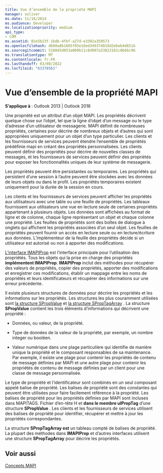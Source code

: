 ```yaml
---
title: Vue d’ensemble de la propriété MAPI
manager: soliver
ms.date: 11/16/2014
ms.audience: Developer
ms.localizationpriority: medium
api_type:
- COM
ms.assetid: 02e5b23f-1bdb-4fbf-a27d-e3301a359573
ms.openlocfilehash: db60a8b1665f05e16ed34937d818d2ebeb4d651b
ms.sourcegitcommit: 518845d053a009b11c8d907a33822161c0b6bc96
ms.translationtype: MT
ms.contentlocale: fr-FR
ms.lasthandoff: 03/08/2022
ms.locfileid: "63378561"
---
```

# <a name="mapi-property-overview"></a>Vue d’ensemble de la propriété MAPI

  
  
**S’applique à** : Outlook 2013 | Outlook 2016 
  
Une propriété est un attribut d’un objet MAPI. Les propriétés décrivent quelque chose sur l’objet, tel que la ligne d’objet d’un message ou le type d’adresse d’un utilisateur de messagerie. MAPI définit de nombreuses propriétés, certaines pour décrire de nombreux objets et d’autres qui sont appropriées uniquement pour un objet d’un type particulier. Les clients et les fournisseurs de services peuvent étendre l’ensemble de propriétés prédéfinie mapi en créant des propriétés personnalisées. Les clients peuvent définir des propriétés pour décrire de nouvelles classes de messages, et les fournisseurs de services peuvent définir des propriétés pour exposer les fonctionnalités uniques de leur système de messagerie.
  
Les propriétés peuvent être persistantes ou temporaires. Les propriétés qui persistent d’une session à l’autre peuvent être stockées avec les données de leurs objets ou dans le profil. Les propriétés temporaires existent uniquement pour la durée de la session en cours. 
  
Les clients et les fournisseurs de services peuvent afficher les propriétés aux utilisateurs avec une table ou une feuille de propriétés. Les tableaux fournissent aux utilisateurs une vue en lecture seule de certaines propriétés appartenant à plusieurs objets. Les données sont affichées au format de ligne et de colonne, chaque ligne représentant un objet et chaque colonne une propriété. Les feuilles de propriétés sont des boîtes de dialogue à onglets qui affichent les propriétés associées d’un seul objet. Les feuilles de propriétés peuvent fournir un accès en lecture seule ou en lecture/écriture aux données. L’implémenteur de la feuille des propriétés décide si un utilisateur est autorisé ou non à apporter des modifications.
  
[L’interface IMAPIProp](imapipropiunknown.md) est l’interface principale pour l’utilisation des propriétés. Tous les objets qui la prise en charge des propriétés **implémentent IMAPIProp**. **IMAPIProp** inclut des méthodes pour récupérer des valeurs de propriétés, copier des propriétés, apporter des modifications et enregistrer ces modifications, établir un mappage entre les noms de propriétés et leurs identificateurs et récupérer des informations sur une erreur précédente. 
  
Il existe plusieurs structures de données pour décrire les propriétés et les informations sur les propriétés. Les structures les plus couramment utilisées sont [la structure SPropValue](spropvalue.md) et [la structure SPropTagArray](sproptagarray.md) . La structure **SPropValue** contient les trois éléments d’informations qui décrivent une propriété : 
  
- Données, ou valeur, de la propriété.
    
- Type de données de la valeur de la propriété, par exemple, un nombre integer ou booléen. 
    
- Valeur numérique dans une plage particulière qui identifie de manière unique la propriété et le composant responsables de sa maintenance. Par exemple, il existe une plage pour contenir les propriétés de contenu de message définies par MAPI et une autre plage pour contenir les propriétés de contenu de message définies par un client pour une classe de message personnalisée. 
    
Le type de propriété et l’identificateur sont combinés en un seul composant appelé balise de propriété. Les balises de propriété sont des constantes qui peuvent être utilisées pour faire facilement référence à la propriété. Les balises de propriété pour les propriétés définies par MAPI sont incluses dans MAPITAGS. Fichier d’en-tête H et **dans le membre ulPropTag** d’une structure **SPropValue** . Les clients et les fournisseurs de services utilisent des balises de propriété pour identifier, récupérer et mettre à jour les propriétés correspondantes. 
  
La structure **SPropTagArray est** un tableau compté de balises de propriété. La plupart des méthodes dans **IMAPIProp** et d’autres interfaces utilisent une structure **SPropTagArray** pour décrire les propriétés. 
  
## <a name="see-also"></a>Voir aussi



[Concepts MAPI](mapi-concepts.md)

